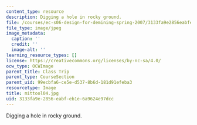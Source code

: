 ```yaml
---
content_type: resource
description: Digging a hole in rocky ground.
file: /courses/ec-s06-design-for-demining-spring-2007/3133fa9e2856eabfeb1e6a9624e97dcc_mittool04.jpg
file_type: image/jpeg
image_metadata:
  caption: ''
  credit: ''
  image-alt: ''
learning_resource_types: []
license: https://creativecommons.org/licenses/by-nc-sa/4.0/
ocw_type: OCWImage
parent_title: Class Trip
parent_type: CourseSection
parent_uid: 99ecbfa6-ce5e-d537-8b6d-181d91efeba3
resourcetype: Image
title: mittool04.jpg
uid: 3133fa9e-2856-eabf-eb1e-6a9624e97dcc
---
```

Digging a hole in rocky ground.